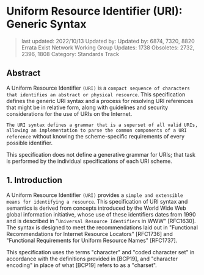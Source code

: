 # Uniform Resource Identifier (URI): Generic Syntax

> last updated: 2022/10/13
> Updated by: Updated by: 6874, 7320, 8820                          Errata Exist
> Network Working Group
> Updates: 1738
> Obsoletes: 2732, 2396, 1808
> Category: Standards Track

## Abstract

A Uniform Resource Identifier `(URI)` is a `compact sequence of characters that identifies an abstract or physical resource`.  This specification defines the generic URI syntax and a process for resolving URI references that might be in relative form, along with guidelines and security considerations for the use of URIs on the Internet.  

`The URI syntax defines a grammar that is a superset of all valid URIs, allowing an implementation to parse the common components of a URI reference` without knowing the scheme-specific requirements of every possible identifier.  

This specification does not define a generative grammar for URIs; that task is performed by the individual specifications of each URI scheme.

## 1. Introduction

A Uniform Resource Identifier `(URI)` provides a `simple and extensible means for identifying a resource`.  This specification of URI syntax and semantics is derived from concepts introduced by the World Wide Web global information initiative, whose use of these identifiers dates from 1990 and is described in "`Universal Resource Identifiers` in WWW" [RFC1630].  The syntax is designed to meet the recommendations laid out in "Functional Recommendations for Internet Resource Locators" [RFC1736] and "Functional Requirements for Uniform Resource Names" [RFC1737].

This specification uses the terms "character" and "coded character set" in accordance with the definitions provided in [BCP19], and "character encoding" in place of what [BCP19] refers to as a "charset".
